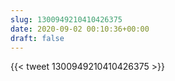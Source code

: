 ```yaml
---
slug: 1300949210410426375
date: 2020-09-02 00:10:36+00:00
draft: false
---
```


{{< tweet 1300949210410426375 >}}

